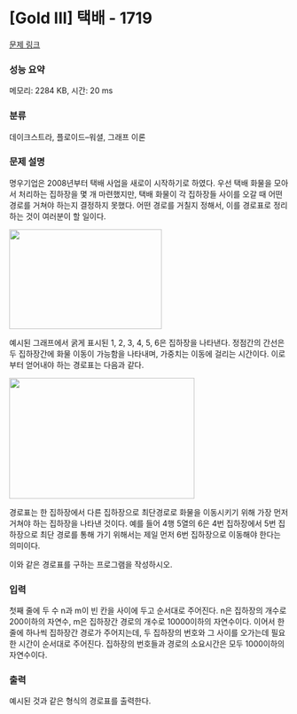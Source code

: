 # [Gold III] 택배 - 1719 

[문제 링크](https://www.acmicpc.net/problem/1719) 

### 성능 요약

메모리: 2284 KB, 시간: 20 ms

### 분류

데이크스트라, 플로이드–워셜, 그래프 이론

### 문제 설명

<p>명우기업은 2008년부터 택배 사업을 새로이 시작하기로 하였다. 우선 택배 화물을 모아서 처리하는 집하장을 몇 개 마련했지만, 택배 화물이 각 집하장들 사이를 오갈 때 어떤 경로를 거쳐야 하는지 결정하지 못했다. 어떤 경로를 거칠지 정해서, 이를 경로표로 정리하는 것이 여러분이 할 일이다.</p>

<p><img alt="" src="https://www.acmicpc.net/JudgeOnline/upload/201005/taekbae.PNG" style="height:180px; width:275px"></p>

<p>예시된 그래프에서 굵게 표시된 1, 2, 3, 4, 5, 6은 집하장을 나타낸다. 정점간의 간선은 두 집하장간에 화물 이동이 가능함을 나타내며, 가중치는 이동에 걸리는 시간이다. 이로부터 얻어내야 하는 경로표는 다음과 같다.</p>

<p><img alt="" src="https://www.acmicpc.net/JudgeOnline/upload/201005/tktk.PNG" style="height:218px; width:334px"></p>

<p>경로표는 한 집하장에서 다른 집하장으로 최단경로로 화물을 이동시키기 위해 가장 먼저 거쳐야 하는 집하장을 나타낸 것이다. 예를 들어 4행 5열의 6은 4번 집하장에서 5번 집하장으로 최단 경로를 통해 가기 위해서는 제일 먼저 6번 집하장으로 이동해야 한다는 의미이다.</p>

<p>이와 같은 경로표를 구하는 프로그램을 작성하시오.</p>

### 입력 

 <p>첫째 줄에 두 수 n과 m이 빈 칸을 사이에 두고 순서대로 주어진다. n은 집하장의 개수로 200이하의 자연수, m은 집하장간 경로의 개수로 10000이하의 자연수이다. 이어서 한 줄에 하나씩 집하장간 경로가 주어지는데, 두 집하장의 번호와 그 사이를 오가는데 필요한 시간이 순서대로 주어진다. 집하장의 번호들과 경로의 소요시간은 모두 1000이하의 자연수이다.</p>

### 출력 

 <p>예시된 것과 같은 형식의 경로표를 출력한다.</p>


